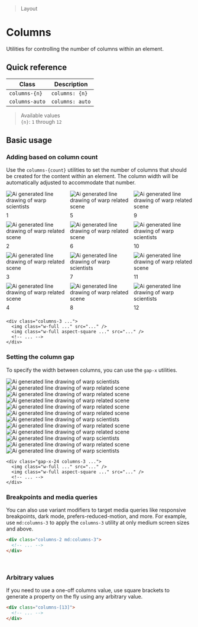 > Layout

# Columns
Utilities for controlling the number of columns within an element.

## Quick reference

| Class           | Description     |
| --------------- | --------------- |
| `columns-{n}`   | `columns: {n}`  |
| `columns-auto`  | `columns: auto` |

> Available values <br />
> `{n}`: `1` through `12` <br />

## Basic usage
### Adding based on column count
Use the `columns-{count}` utilities to set the number of columns that should be created for the content within an element. The column width will be automatically adjusted to accommodate that number.

<container>
  <div class="columns-1 md:columns-3 gap-x-24" style="columns:3">
    <box striped fg-color="var(--tw-fuchsia-fg)" bg-color="var(--tw-fuchsia-bg)">
      <div class="relative">
        <img class="w-full mb-24" src="/la09.jpg" alt="Ai generated line drawing of warp scientists" />
        <div class="absolute top-10 left-10 h-32 w-32 text-center bg-white rounded-full text-slate-800" style="line-height:32px">1</div>
      </div>
      <div class="relative">
        <div class="aspect-1/1 block mb-24">
          <img class="w-full object-cover" src="/la01.jpg" alt="Ai generated line drawing of warp related scene">
        </div>
        <div class="absolute top-10 left-10 h-32 w-32 text-center bg-white rounded-full text-slate-800" style="line-height:32px">2</div>
      </div>
      <div class="relative">
        <img class="w-full mb-24" src="/la02.jpg" alt="Ai generated line drawing of warp related scene">
        <div class="absolute top-10 left-10 h-32 w-32 text-center bg-white rounded-full text-slate-800" style="line-height:32px">3</div>
      </div>
      <div class="relative">
        <img class="w-full mb-24" src="/la06.jpg" alt="Ai generated line drawing of warp related scene">
        <div class="absolute top-10 left-10 h-32 w-32 text-center bg-white rounded-full text-slate-800" style="line-height:32px">4</div>
      </div>
      <div class="relative">
        <div class="aspect-1/1 block mb-24">
          <img class="w-full object-cover" src="/la03.jpg" alt="Ai generated line drawing of warp related scene">
        </div>
        <div class="absolute top-10 left-10 h-32 w-32 text-center bg-white rounded-full text-slate-800" style="line-height:32px">5</div>
      </div>
      <div class="relative">
        <img class="w-full mb-24" src="/la04.jpg" alt="Ai generated line drawing of warp related scene">
        <div class="absolute top-10 left-10 h-32 w-32 text-center bg-white rounded-full text-slate-800" style="line-height:32px">6</div>
      </div>
      <div class="relative">
        <img class="w-full mb-24" src="/la11.jpg" alt="Ai generated line drawing of warp scientists">
        <div class="absolute top-10 left-10 h-32 w-32 text-center bg-white rounded-full text-slate-800" style="line-height:32px">7</div>
      </div>
      <div class="relative">
        <img class="w-full mb-24" src="/la05.jpg" alt="Ai generated line drawing of warp related scene">
        <div class="absolute top-10 left-10 h-32 w-32 text-center bg-white rounded-full text-slate-800" style="line-height:32px">8</div>
      </div>
      <div class="relative">
        <img class="w-full mb-24" src="/la07.jpg" alt="Ai generated line drawing of warp related scene">
        <div class="absolute top-10 left-10 h-32 w-32 text-center bg-white rounded-full text-slate-800" style="line-height:32px">9</div>
      </div>
      <div class="relative">
        <img class="w-full mb-24" src="/la10.jpg" alt="Ai generated line drawing of warp scientists">
        <div class="absolute top-10 left-10 h-32 w-32 text-center bg-white rounded-full text-slate-800" style="line-height:32px">10</div>
      </div>
      <div class="relative">
        <img class="w-full mb-24" src="/la08.jpg" alt="Ai generated line drawing of warp related scene">
        <div class="absolute top-10 left-10 h-32 w-32 text-center bg-white rounded-full text-slate-800" style="line-height:32px">11</div>
      </div>
      <div class="relative">
        <div class="aspect-1/1 block mb-24">
          <img class="w-full" src="/la12.jpg" alt="Ai generated line drawing of warp scientists">
        </div>
        <div class="absolute top-10 left-10 h-32 w-32 text-center bg-white rounded-full text-slate-800" style="line-height:32px">12</div>
      </div>
    </box>
  </div>
</container>

```html{2,4}
<div class="columns-3 ...">
  <img class="w-full ..." src="..." />
  <img class="w-full aspect-square ..." src="..." />
  <!-- ... -->
</div>
```

### Setting the column gap
To specify the width between columns, you can use the `gap-x` utilities.

<container>
  <div class="grid grid-cols-[1fr_2.4rem_1fr_2.4rem_1fr]" style="">
    <div class="flex flex-col w-full">
      <img class="w-full mb-24" src="/la09.jpg" alt="Ai generated line drawing of warp scientists">
      <img class="w-full aspect-square object-cover mb-24" src="/la01.jpg" alt="Ai generated line drawing of warp related scene">
      <img class="w-full mb-24" src="/la02.jpg" alt="Ai generated line drawing of warp related scene">
      <img class="w-full mb-24" src="/la06.jpg" alt="Ai generated line drawing of warp related scene">
    </div>
    <box striped fg-color="var(--tw-fuchsia-fg)" bg-color="var(--tw-fuchsia-bg)"></box>
    <div>
      <img class="w-full aspect-square object-cover mb-24" src="/la03.jpg" alt="Ai generated line drawing of warp related scene">
      <img class="w-full mb-24" src="/la04.jpg" alt="Ai generated line drawing of warp related scene">
      <img class="w-full mb-24" src="/la11.jpg" alt="Ai generated line drawing of warp scientists">
      <img class="w-full mb-24" src="/la05.jpg" alt="Ai generated line drawing of warp related scene">
    </div>
    <box striped fg-color="var(--tw-fuchsia-fg)" bg-color="var(--tw-fuchsia-bg)"></box>
    <div>
      <img class="w-full mb-24" src="/la07.jpg" alt="Ai generated line drawing of warp related scene">
      <img class="w-full mb-24" src="/la10.jpg" alt="Ai generated line drawing of warp scientists">
      <img class="w-full aspect-square object-cover mb-24" src="/la08.jpg" alt="Ai generated line drawing of warp related scene">
      <img class="w-full mb-24" src="/la12.jpg" alt="Ai generated line drawing of warp scientists">
    </div>
  </div>
</container>

```html{1}
<div class="gap-x-24 columns-3 ...">
  <img class="w-full ..." src="..." />
  <img class="w-full aspect-square ..." src="..." />
  <!-- ... -->
</div>
```

### Breakpoints and media queries
You can also use variant modifiers to target media queries like responsive breakpoints, dark mode, prefers-reduced-motion, and more. For example, use `md:columns-3` to apply the `columns-3` utility at only medium screen sizes and above.

```html
<div class="columns-2 md:columns-3">
  <!-- ... -->
</div>
```
​
### Arbitrary values
If you need to use a one-off columns value, use square brackets to generate a property on the fly using any arbitrary value.

```html
<div class="columns-[13]">
  <!-- ... -->
</div>
```
